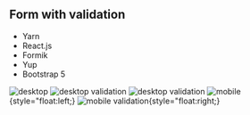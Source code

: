 ## Form with validation

- Yarn
- React.js
- Formik
- Yup
- Bootstrap 5

![desktop](https://i.imgur.com/N7bAC4C.png)
![desktop validation](https://i.imgur.com/RU8QL9i.png)
![desktop validation](https://i.imgur.com/XexwFRJ.png)
![mobile](https://i.imgur.com/9kYRwMQ.png){style="float:left;}
![mobile validation](https://i.imgur.com/V6fokcq.png){style="float:right;}
